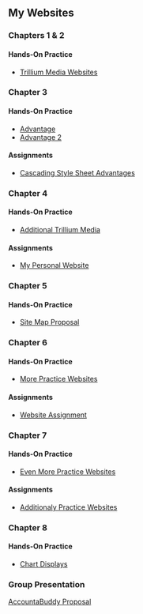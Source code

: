 <h2>My Websites</h2>
<h3>Chapters 1 & 2</h3>
<h4>Hands-On Practice</h4>
  <ul>
    <li><a href="[ch. 1 & 2 hands on practice.zip](https://github.com/user-attachments/files/17549628/ch.1.2.hands.on.practice.zip)">Trillium Media Websites</a></li>
  </ul>
<h3>Chapter 3</h3>
<h4>Hands-On Practice</h4>
  <ul>
    <li><a href="file:///C:/Users/ejarr/AppData/Local/Temp/d7a3a253-5595-4b50-9eeb-73b16077bfc5_Ch3Assignment.zip.fc5/chapter%203%20assignment%202/advantage.html">Advantage</a></li>
    <li><a href="file:///C:/Users/ejarr/AppData/Local/Temp/e0e64972-9feb-4656-943c-6f398752e626_Ch3Assignment.zip.626/chapter%203%20assignment%202/advantage2.html">Advantage 2</a></li>
  </ul>
<h4>Assignments</h4>
  <ul>
    <li><a href="[chapter 3 assignment.zip](https://github.com/user-attachments/files/17549634/chapter.3.assignment.zip)">Cascading Style Sheet Advantages</a></li>
  </ul>
<h3>Chapter 4</h3>
<h4>Hands-On Practice</h4>
  <ul>
    <li><a href="[chapter 4 hands on practice.zip](https://github.com/user-attachments/files/17549640/chapter.4.hands.on.practice.zip)">Additional Trillium Media</a></li>
  </ul>
<h4>Assignments</h4>
  <ul>
    <li><a href="[chapter 4 assignment.zip](https://github.com/user-attachments/files/17549642/chapter.4.assignment.zip)">My Personal Website</a></li>
  </ul>
<h3>Chapter 5</h3>
<h4>Hands-On Practice</h4>
  <ul>
    <li><a href="[sitemap.html.pptx](https://github.com/user-attachments/files/17549651/sitemap.html.pptx)">Site Map Proposal</a></li>
  </ul>
<h3>Chapter 6</h3>
<h4>Hands-On Practice</h4>
  <ul>
    <li><a href="[Chapter 6 Hands on Practice.zip](https://github.com/user-attachments/files/17549653/Chapter.6.Hands.on.Practice.zip)">More Practice Websites</a></li>
  </ul>
<h4>Assignments</h4>
  <ul>
    <li><a href="[chapter 6 assignment.zip](https://github.com/user-attachments/files/17549655/chapter.6.assignment.zip)">Website Assignment</a></li>
  </ul>
<h3>Chapter 7</h3>
<h4>Hands-On Practice</h4>
  <ul>
    <li><a href="[Chapter 7 Hands on Practice.zip](https://github.com/user-attachments/files/17549661/Chapter.7.Hands.on.Practice.zip)">Even More Practice Websites</a></li>
  </ul>
<h4>Assignments</h4>
  <ul>
    <li><a href="[chapter 7 assignment.zip](https://github.com/user-attachments/files/17549664/chapter.7.assignment.zip)">Additionaly Practice Websites</a></li>
  </ul>
<h3>Chapter 8</h3>
<h4>Hands-On Practice</h4>
  <ul>
    <li><a href="[Chapter 8 Hands on Practice.zip](https://github.com/user-attachments/files/17549668/Chapter.8.Hands.on.Practice.zip)">Chart Displays</a></li>
  </ul>
<h3>Group Presentation</h3>
<p><a href="[Web Dev Project Proposal.pptx](https://github.com/user-attachments/files/17549677/Web.Dev.Project.Proposal.pptx)">AccountaBuddy Proposal</a></p>
